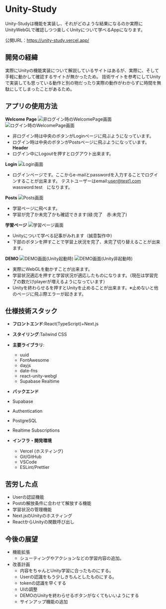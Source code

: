 # Unity-Study

Unity-Studyは機能を実装し、それがどのような結果になるのか実際にUnityWebGLで確認しつつ楽しくUnityについて学べるAppになります。

公開URL：https://unity-study.vercel.app/

## 開発の経緯

実際にUnityの機能実装について解説しているサイトはあるが、実際に、そして手軽に動かして確認するサイトが無かったため。
技術サイトを参考にしてUnityで実装しても思っている動作と別の物だったり実際の動作がわからずに時間を無駄にしてしまったことがあるため。

## アプリの使用方法

**Welcome Page**
![非ログイン時のWelcomePage画面](/public/imges/welcomepage_gest.png)
![ログイン時のWelcomePage画面](/public/imges/welcomepage_user.png)

- 非ログイン時は中央のボタンがLoginページに飛ぶようになっています。
- ログイン時は中央のボタンがPostsページに飛ぶようになっています。
  **Header**
- ログイン中にLogoutを押すとログアウト出来ます。

**Login**
![Login画面](/public/imges/login.png)

- ログインページです。ここからe-mailとpasswordを入力することでログインすることが出来ます。
  テストユーザーはemail:user@test1.com wassword:test　になります。

**Posts**
![Posts画面](/public/imges/posts.png)

- 学習ページに飛べます。
- 学習が完了か未完了かも確認できます(緑:完了　赤:未完了)

**学習ページ**
![学習ページ画面](/public/imges/学習ページ.png)

- Unityについて学べる記事がみれます（誠意製作中）
- 下部のボタンを押すことで学習上状況を完了、未完了切り替えることが出来ます。

**DEMO**
![DEMO画面(Unity起動時)](/public/imges/DEMO1.png)
![DEMO画面(Unity非起動時)](/public/imges/DEMO2.png)

- 実際にWebGLを動かすことが出来ます。
- 学習状況適応を押すと学習状況が適応したものになります。（現在は学習完了の数だけplayerが増えるようになっています）
- Unityを終わらせるを押すとUnityを止めることが出来ます。※止めないと他のページに飛ぶ際エラーが起きます。

## 仕様技術スタック

- **フロントエンド**:React(TypeScript)+Next.js
- **スタイリング**:Tailwind CSS
- **主要ライブラリ**:

  - uuid
  - FontAwesome
  - dayjs
  - date-fns
  - react-unity-webgl
  - Supabase Realtime

- **バックエンド**
- Supabase
- Authentication
- PostgreSQL
- Realtime Subscriptions
- **インフラ・開発環境**
  - Vercel (ホスティング)
  - Git/GitHub
  - VSCode
  - ESLint/Prettier

## 苦労した点

- Userの認証機能
- Postの解放条件に合わせて解放する機能
- 学習状況の管理機能
- Next.jsのUnityのホスティング
- ReactからUnityの関数呼び出し

## 今後の展望

- 機能拡張
  - シューティングやアクションなどの学習内容の追加。
- 改善計画
  - 内容をちゃんとUnity学習に合ったものにする。
  - Userの認識をもう少しきちんとしたものにする。
  - tokenの認識を早くする
  - UIの調整
  - DEMOのUnityを終わらせるボタンがなくてもいいようにする
  - サインアップ機能の追加
